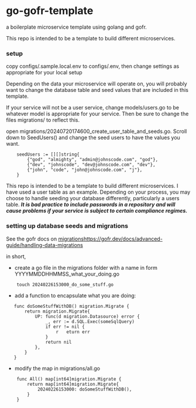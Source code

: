 # go-gofr-template
a boilerplate microservice template using golang and gofr.

This repo is intended to be a template to build different microservices.

### setup

copy configs/.sample.local.env to configs/.env, then change settings as appropriate for your local setup

Depending on the data your microservice will operate on, you will probably want to change the database table 
and seed values that are included in this template.

If your service will not be a user service, change models/users.go to be whatever model is appropriate for your service. 
Then be sure to change the files migrations/ to reflect this.

open migrations/20240720174600_create_user_table_and_seeds.go. Scroll down to SeedUsers() and change
the seed users to have the values you want.
```shell
	seedUsers := [][]string{
		{"god", "almighty", "admin@johnscode.com", "god"},
		{"dev", "johnscode", "dev@johnscode.com", "dev"},
		{"john", "code", "john@johnscode.com", "j"},
	}
```
This repo is intended to be a template to build different microservices. I have used a user table as an example.
Depending on your process, you may choose to handle seeding your database differently, particularly a users
table. _**It is bad practice to include passwords in a repository and will cause problems if your service is 
subject to certain compliance regimes.**_

### setting up database seeds and migrations

See the gofr docs on [migrations]()https://gofr.dev/docs/advanced-guide/handling-data-migrations

in short,

- create a go file in the migrations folder with a name in form YYYYMMDDHHMMSS_what_your_doing.go
```shell
    touch 20240226153000_do_some_stuff.go
```
- add a function to encapsulate what you are doing:

 ```
    func doSomeStuffWithDB() migration.Migrate {
	    return migration.Migrate{
		    UP: func(d migration.Datasource) error {
			    _, err := d.SQL.Exec(someSqlQuery)
			    if err != nil {
				    r   eturn err
			    }
			    return nil
		    },
	    }
    }
 ```
- modify the map in migrations/all.go
```
    func All() map[int64]migration.Migrate {
        return map[int64]migration.Migrate{
            20240226153000: doSomeStuffWithDB(),
        }
    }
```
